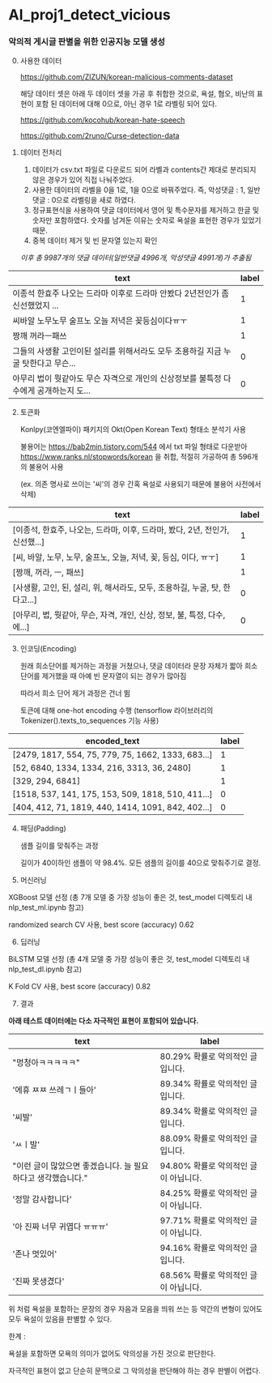 # AI_proj1_detect_vicious

### 악의적 게시글 판별을 위한 인공지능 모델 생성

0. 사용한 데이터

    https://github.com/ZIZUN/korean-malicious-comments-dataset
    
    해당 데이터 셋은 아래 두 데이터 셋을 가공 후 취합한 것으로, 욕설, 혐오, 비난의 표현이 포함 된 데이터에 대해 0으로, 아닌 경우 1로 라벨링 되어 있다.
    
    https://github.com/kocohub/korean-hate-speech
    
    https://github.com/2runo/Curse-detection-data
    

1. 데이터 전처리
    1) 데이터가 csv.txt 파일로 다운로드 되어 라벨과 contents간 제대로 분리되지 않은 경우가 있어 직접 나눠주었다.
    2) 사용한 데이터의 라벨을 0을 1로, 1을 0으로 바꿔주었다. 즉, 악성댓글 : 1, 일반댓글 : 0으로 라벨링을 새로 하였다.
    3) 정규표현식을 사용하여 댓글 데이터에서 영어 및 특수문자를 제거하고 한글 및 숫자만 포함하였다. 숫자를 남겨둔 이유는 숫자로 욕설을 표현한 경우가 있었기 때문.
    4) 중복 데이터 제거 및 빈 문자열 있는지 확인

      *이후 총 9987개의 댓글 데이터(일반댓글 4996개, 악성댓글 4991개)가 추출됨*

| text | label |
|---|---|
| 이종석 한효주 나오는 드라마 이후로 드라마 안봤다 2년전인가 좀 신선했었지 ... | 1 |
| 씨바알 노무노무 술프노 오늘 저녁은 꽂등심이다ㅠㅜ | 1 |
| 짱깨 꺼라ㅡ패쓰 | 1 |
| 그들의 사생활 고인이된 설리를 위해서라도 모두 조용하길 지금 누굴 탓한다고 무슨... | 0 |
| 아무리 법이 뭣같아도 무슨 자격으로 개인의 신상정보를 불특정 다수에게 공개하는지 도... | 0 |

2. 토큰화

    Konlpy(코엔엘파이) 패키지의 Okt(Open Korean Text) 형태소 분석기 사용

    불용어는 https://bab2min.tistory.com/544 에서 txt 파일 형태로 다운받아 https://www.ranks.nl/stopwords/korean 을 취합, 적절히 가공하여 총 596개의 불용어 사용

    (ex. 의존 명사로 쓰이는 '씨'의 경우 간혹 욕설로 사용되기 때문에 불용어 사전에서 삭제)

| text | label |
|---|---|
| [이종석, 한효주, 나오는, 드라마, 이후, 드라마, 봤다, 2년, 전인가, 신선했...] | 1 |
| [씨, 바알, 노무, 노무, 술프노, 오늘, 저녁, 꽂, 등심, 이다, ㅠㅜ]	 | 1 |
| [짱깨, 꺼라, ㅡ, 패쓰] | 1 |
| [사생활, 고인, 된, 설리, 위, 해서라도, 모두, 조용하길, 누굴, 탓, 한다고...] | 0 |
| [아무리, 법, 뭣같아, 무슨, 자격, 개인, 신상, 정보, 불, 특정, 다수, 에...] | 0 |


3. 인코딩(Encoding)

    원래 희소단어를 제거하는 과정을 거쳤으나, 댓글 데이터라 문장 자체가 짧아 희소 단어를 제거했을 때 아예 빈 문자열이 되는 경우가 많아짐
    
    따라서 희소 단어 제거 과정은 건너 뜀
    
    토큰에 대해 one-hot encoding 수행 (tensorflow 라이브러리의 Tokenizer().texts_to_sequences 기능 사용)
    
| encoded_text | label |
|---|---|
| [2479, 1817, 554, 75, 779, 75, 1662, 1333, 683...] | 1 |
| [52, 6840, 1334, 1334, 216, 3313, 36, 2480]	 | 1 |
| [329, 294, 6841] | 1 |
| [1518, 537, 141, 175, 153, 509, 1818, 510, 411...] | 0 |
| [404, 412, 71, 1819, 440, 1414, 1091, 842, 402...] | 0 |


4. 패딩(Padding)

    샘플 길이를 맞춰주는 과정
    
    길이가 40이하인 샘플이 약 98.4%. 모든 샘플의 길이를 40으로 맞춰주기로 결정.
    
5. 머신러닝

XGBoost 모델 선정 (총 7개 모델 중 가장 성능이 좋은 것, test_model 디렉토리 내 nlp_test_ml.ipynb 참고)

randomized search CV 사용, best score (accuracy) 0.62

6. 딥러닝

BiLSTM 모델 선정 (총 4개 모델 중 가장 성능이 좋은 것, test_model 디렉토리 내 nlp_test_dl.ipynb 참고)

K Fold CV 사용, best score (accuracy) 0.82

7. 결과

**아래 테스트 데이터에는 다소 자극적인 표현이 포함되어 있습니다.**

| text | label |
|---|---|
| "멍청아ㅋㅋㅋㅋㅋ" | 80.29% 확률로 악의적인 글입니다. |
| '에휴 ㅉㅉ 쓰레ㄱㅣ들아' | 89.34% 확률로 악의적인 글입니다. |
| '씨발' | 89.34% 확률로 악의적인 글입니다. |
| 'ㅆㅣ발' | 88.09% 확률로 악의적인 글입니다. |
| "이런 글이 많았으면 좋겠습니다. 늘 필요하다고 생각했습니다." | 94.80% 확률로 악의적인 글이 아닙니다. |
| '정말 감사합니다' | 84.25% 확률로 악의적인 글이 아닙니다. |
| '아 진짜 너무 귀엽다 ㅠㅠㅠ' | 97.71% 확률로 악의적인 글이 아닙니다. |
| '존나 멋있어' | 94.16% 확률로 악의적인 글입니다. |
| '진짜 못생겼다' | 68.56% 확률로 악의적인 글이 아닙니다. |

위 처럼 욕설을 포함하는 문장의 경우 자음과 모음을 띄워 쓰는 등 약간의 변형이 있어도 모두 욕설이 있음을 판별할 수 있다.

한계 :

욕설을 포함하면 모욕의 의미가 없어도 악의성을 가진 것으로 판단한다.

자극적인 표현이 없고 단순히 문맥으로 그 악의성을 판단해야 하는 경우 판별이 어렵다.
